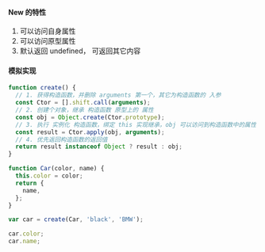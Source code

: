 #### New 的特性

1. 可以访问自身属性
2. 可以访问原型属性
3. 默认返回 undefined， 可返回其它内容

#### 模拟实现

```js
function create() {
  // 1. 获得构造函数，并删除 arguments 第一个，其它为构造函数的 入参
  const Ctor = [].shift.call(arguments);
  // 2. 创建个对象，继承 构造函数 原型上的 属性
  const obj = Object.create(Ctor.prototype);
  // 3. 执行 实例化 构造函数，绑定 this 实现继承，obj 可以访问到构造函数中的属性
  const result = Ctor.apply(obj, arguments);
  // 4. 优先返回构造函数的返回值
  return result instanceof Object ? result : obj;
}

function Car(color, name) {
  this.color = color;
  return {
    name,
  };
}

var car = create(Car, 'black', 'BMW');

car.color;
car.name;
```
